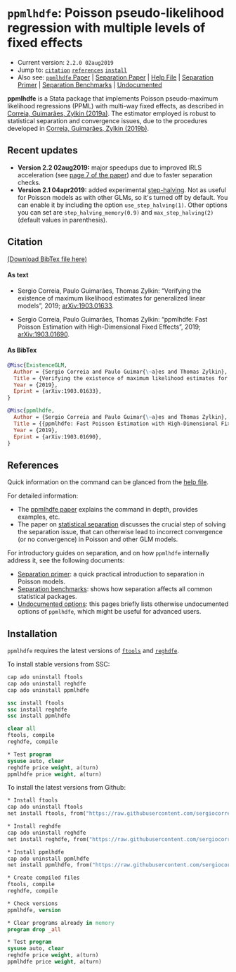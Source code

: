 # `ppmlhdfe`: Poisson pseudo-likelihood regression with multiple levels of fixed effects

- Current version: `2.2.0 02aug2019`
- Jump to: [`citation`](#citation) [`references`](#references) [`install`](#installation)
- Also see: [`ppmlhdfe` Paper](http://scorreia.com/research/ppmlhdfe.pdf) | [Separation Paper](http://scorreia.com/research/separation.pdf) | [Help File](http://scorreia.com/help/ppmlhdfe.html) | [Separation Primer](https://github.com/sergiocorreia/ppmlhdfe/blob/master/guides/separation_primer.md) | [Separation Benchmarks](https://github.com/sergiocorreia/ppmlhdfe/blob/master/guides/separation_benchmarks.md) | [Undocumented](https://github.com/sergiocorreia/ppmlhdfe/blob/master/guides/undocumented.md)


**ppmlhdfe** is a Stata package that implements Poisson pseudo-maximum likelihood regressions (PPML) with multi-way fixed effects, as described in [Correia, Guimarães, Zylkin (2019a)](http://scorreia.com/research/ppmlhdfe.pdf). The estimator employed is robust to statistical separation and convergence issues, due to the procedures developed in [Correia, Guimarães, Zylkin (2019b)](http://scorreia.com/research/separation.pdf).

## Recent updates

- **Version 2.2 02aug2019:** major speedups due to improved IRLS acceleration (see [page 7 of the paper](https://arxiv.org/pdf/1903.01690.pdf)) and due to faster separation checks.
- **Version 2.1 04apr2019:** added experimental [step-halving](https://journal.r-project.org/archive/2011/RJ-2011-012/index.html). Not as useful for Poisson models as with other GLMs, so it's turned off by default. You can enable it by including the option `use_step_halving(1)`. Other options you can set are `step_halving_memory(0.9)` and `max_step_halving(2)` (default values in parenthesis).


## Citation

[(Download BibTex file here)](https://raw.githubusercontent.com/sergiocorreia/ppmlhdfe/master/ppmlhdfe.bib)

#### As text

<ul>
<li>
Sergio Correia, Paulo Guimarães, Thomas Zylkin: “Verifying the existence of maximum likelihood estimates for generalized linear models”, 2019; <a href='http://arxiv.org/abs/1903.01633'>arXiv:1903.01633</a>.
</li>
</ul>

<ul>
<li>
Sergio Correia, Paulo Guimarães, Thomas Zylkin: “ppmlhdfe: Fast Poisson Estimation with High-Dimensional Fixed Effects”, 2019; <a href='http://arxiv.org/abs/1903.01690'>arXiv:1903.01690</a>.
</li>
</ul>

#### As BibTex

```bibtex
@Misc{ExistenceGLM,
  Author = {Sergio Correia and Paulo Guimar{\~a}es and Thomas Zylkin},
  Title = {Verifying the existence of maximum likelihood estimates for generalized linear models},
  Year = {2019},
  Eprint = {arXiv:1903.01633},
}

@Misc{ppmlhdfe,
  Author = {Sergio Correia and Paulo Guimar{\~a}es and Thomas Zylkin},
  Title = {{ppmlhdfe: Fast Poisson Estimation with High-Dimensional Fixed Effects}},
  Year = {2019},
  Eprint = {arXiv:1903.01690},
}
```


## References

Quick information on the command can be glanced from the [help file](http://scorreia.com/help/ppmlhdfe.html).

For detailed information:

- The [ppmlhdfe paper](http://scorreia.com/research/ppmlhdfe.pdf) explains the command in depth, provides examples, etc.
- The paper on [statistical separation](http://scorreia.com/research/separation.pdf) discusses the crucial step of solving the separation issue, that can otherwise lead to incorrect convergence (or no convergence) in Poisson and other GLM models.

For introductory guides on separation, and on how `ppmlhdfe` internally address it, see the following documents:

- [Separation primer](https://github.com/sergiocorreia/ppmlhdfe/blob/master/guides/separation_primer.md): a quick practical introduction to separation in Poisson models.
- [Separation benchmarks](https://github.com/sergiocorreia/ppmlhdfe/blob/master/guides/separation_benchmarks.md): shows how separation affects all common statistical packages.
- [Undocumented options](https://github.com/sergiocorreia/ppmlhdfe/blob/master/guides/undocumented.md): this pages briefly lists otherwise undocumented options of `ppmlhdfe`, which might be useful for advanced users.


## Installation

`ppmlhdfe` requires the latest versions of [`ftools`](https://github.com/sergiocorreia/ftools) and [`reghdfe`](https://github.com/sergiocorreia/reghdfe).

To install stable versions from SSC:

```stata
cap ado uninstall ftools
cap ado uninstall reghdfe
cap ado uninstall ppmlhdfe

ssc install ftools
ssc install reghdfe
ssc install ppmlhdfe

clear all
ftools, compile
reghdfe, compile

* Test program
sysuse auto, clear
reghdfe price weight, a(turn)
ppmlhdfe price weight, a(turn)
```

To install the latest versions from Github:

```stata
* Install ftools
cap ado uninstall ftools
net install ftools, from("https://raw.githubusercontent.com/sergiocorreia/ftools/master/src/")

* Install reghdfe
cap ado uninstall reghdfe
net install reghdfe, from("https://raw.githubusercontent.com/sergiocorreia/reghdfe/master/src/")

* Install ppmlhdfe
cap ado uninstall ppmlhdfe
net install ppmlhdfe, from("https://raw.githubusercontent.com/sergiocorreia/ppmlhdfe/master/src/")

* Create compiled files
ftools, compile
reghdfe, compile

* Check versions
ppmlhdfe, version

* Clear programs already in memory
program drop _all

* Test program
sysuse auto, clear
reghdfe price weight, a(turn)
ppmlhdfe price weight, a(turn)
```
